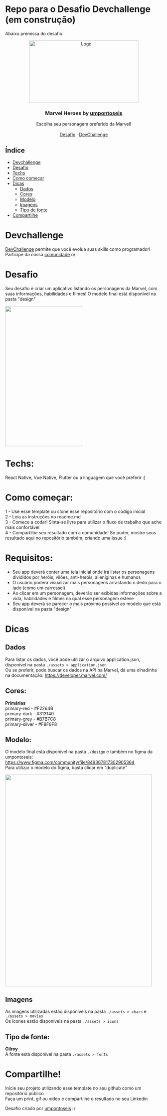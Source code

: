 
# Repo para o Desafio Devchallenge (em construção)
Abaixo premissa do desafio
<br />
<p align="center">
  <a href="https://umpontoseis.com/">
    <img src="https://i.imgur.com/SxSYlTq.png" alt="Logo" width="350" height="200">
  </a>

  <h3 align="center">Marvel Heroes by <a href="https://umpontoseis.com/">umpontoseis</a></h3>

  <p align="center">
    Escolha seu personagem preferido da Marvel!
       <br />
    <br />
    <a href="https://github.com/Lorenalgm/marvel-heroes">Desafio</a>
    ·
    <a href="https://devchallenge.now.sh/">DevChallenge</a>
  </p>
</p>

## Índice

* [Devchallenge](#devchallenge) 
* [Desafio](#desafio)
* [Techs](#techs)
* [Como começar](#como-começar)
* [Dicas](#dicas)
  * [Dados](#dados)
  * [Cores](#cores)
  * [Modelo](#modelo)
  * [Imagens](#imagens)
  * [Tipo de fonte](#tipo-de-fonte)
* [Compartilhe](#compartilhe)

# Devchallenge
<a href="https://devchallenge.now.sh/"> DevChallenge</a> permite que você evolua suas skills como programador! Participe da nossa <a href="https://discord.gg/yvYXhGj">comunidade</a> o/

# Desafio
Seu desafio é criar um aplicativo listando os personagens da Marvel, com suas informações, habilidades e filmes! O modelo final está disponível na pasta "design"

<img src="https://trello-attachments.s3.amazonaws.com/590fa896d2d25e50583de620/299x577/cff82f8326776d7757234d3383f5021f/marvel.gif" width="250" height="450">

# Techs: 
React Native, Vue Native, Flutter ou a linguagem que você preferir :)

# Como começar:
1 - Use esse template ou clone esse repositório com o código inicial<br>
2 - Leia as instruções no readme.md<br>
3 - Comece a codar! Sinta-se livre para utilizar o fluxo de trabalho que ache mais confortável<br>
4 - Compartilhe seu resultado com a comunidade! Se puder, mostre seus resultado aqui no repositório também, criando uma Issue :)<br>

# Requisitos:
- Seu app deverá conter uma tela inicial onde irá listar os personagens divididos por heróis, vilões, anti-heróis, alieníginas e humanos<br>
- O usuário poderá visualizar mais personagens arrastando o dedo para o lado (como um carrossel)<br>
- Ao clicar em um personagem, deverão ser exibidas informações sobre a vida, habilidades e filmes na qual esse personagem esteve<br>
- Seu app deverá se parecer o mais próximo possível ao modelo que está disponível na pasta "design"<br>

# Dicas
## Dados
Para listar os dados, você pode utilizar o arquivo application.json, disponível na pasta `./assets > application.json` </br>
Ou se preferir, pode buscar os dados na API na Marvel, dá uma olhadinha na documentação: https://developer.marvel.com/

## Cores:
<b>Primárias</b></br>
primary-red - #F2264B</br>
primary-dark - #313140</br>
primary-grey - #B7B7C8</br>
primary-silver - #F8F8F8</br>

## Modelo:
O modelo final está disponível na pasta `./design` e também no figma da umpontoseis: https://www.figma.com/community/file/849367817302905364<br>
Para utilizar o modelo do figma, basta clicar em "duplicate"

<img src="https://i.imgur.com/YnHlQUE.png" width="470" height="680">

## Imagens
As imagens utilizadas estão disponíveis na pasta `./assets > chars` e `./assets > movies`<br>
Os ícones estão disponíveis na pasta  `./assets > icons`

## Tipo de fonte:
<b>Gilroy</b><br>
A fonte está disponível na pasta  `./assets > fonts`

# Compartilhe!
Inicie seu projeto utilizando esse template no seu github como um repositório público<br>
Faça um print, gif ou vídeo e compartilhe o resultado no seu Linkedin<br>

Desafio criado por  <a href="https://umpontoseis.com/">umpontoseis</a> :)
